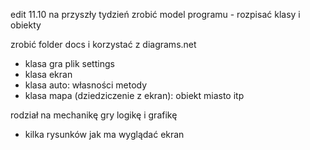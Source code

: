 edit 11.10
na przyszły tydzień zrobić model programu - rozpisać klasy i obiekty

zrobić folder docs i korzystać z diagrams.net


- klasa gra 
plik settings
- klasa ekran
- klasa auto:
własności
metody
- klasa mapa (dziedziczenie z ekran):
obiekt miasto itp


rodział na mechanikę gry logikę i grafikę 
+ kilka rysunków jak ma wyglądać ekran
